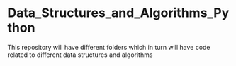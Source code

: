 # Data_Structures_and_Algorithms_Python
This repository will have different folders which in turn will have code related to different data structures and algorithms
